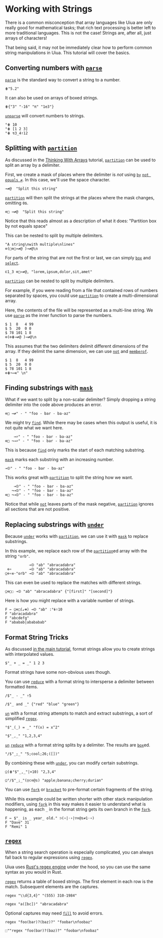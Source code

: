 # Working with Strings

There is a common misconception that array languages like Uiua are only really good for mathematical tasks; that rich text processing is better left to more traditional languages. This is not the case! Strings are, after all, just arrays of characters!

That being said, it may not be immediately clear how to perform common string manipulations in Uiua. This tutorial will cover the basics.

## Converting numbers with [`parse`]()

[`parse`]() is the standard way to convert a string to a number.
```uiua
⋕"5.2"
```
It can also be used on arrays of boxed strings.
```uiua
⋕{"3" "-16" "π" "1e3"}
```
[`un`]()[`parse`]() will convert numbers to strings.
```uiua
°⋕ 10
°⋕ [1 2 3]
°⋕ ↯3_4⇡12
```

## Splitting with [`partition`]()

As discussed in the [Thinking With Arrays](/tutorial/thinkingwitharrays) tutorial, [`partition`]() can be used to split an array by a delimiter.

First, we create a mask of places where the delimiter is *not* using [`by`]() [`not equals ≠`](). In this case, we'll use the space character.
```uiua
⊸≠@  "Split this string"
```
[`partition`]() will then split the strings at the places where the mask changes, omitting `0`s.
```uiua
⊜□ ⊸≠@  "Split this string"
```
Notice that this reads almost as a description of what it does: "Partition box by not equals space"

This can be nested to split by multiple delimiters.
```uiua
"A string\nwith multiple\nlines"
⊜(□⊜□⊸≠@ )⊸≠@\n
```

For parts of the string that are not the first or last, we can simply [`box`]() and [`select`]().
```uiua
⊏1_3 ⊜□⊸≠@, "lorem,ipsum,dolor,sit,amet"
```

[`partition`]() can be nested to split by multiple delimiters.

For example, if you were reading from a file that contained rows of numbers separated by spaces, you could use [`partition`]() to create a multi-dimensional array.

Here, the contents of the file will be represented as a multi-line string. We use [`parse`]() as the inner function to parse the numbers.

```uiua
$ 1  8   4 99
$ 5  20  0 0
$ 78 101 1 8
⊜(⊜⋕⊸≠@ )⊸≠@\n
```

This assumes that the two delimiters delimit different dimensions of the array. If they delimit the same dimension, we can use [`not`]() and [`memberof`]().
```uiua
$ 1  8   4 99
$ 5  20  0 0
$ 78 101 1 8
⊜⋕¬⊸∊" \n"
```

## Finding substrings with [`mask`]()

What if we want to split by a non-scalar delimiter? Simply dropping a string delimiter into the code above produces an error.
```uiua should fail
⊜□ ⊸≠" - " "foo - bar - ba-az"
```
We might try [`find`](). While there may be cases when this output is useful, it is not quite what we want here.
```uiua
    ⊸⌕" - " "foo - bar - ba-az"
⊜□ ¬⊸⌕" - " "foo - bar - ba-az"
```
This is because [`find`]() only marks the start of each matching substring.

[`mask`]() marks each substring with an increasing number.
```uiua
⊸⦷" - " "foo - bar - ba-az"
```
This works great with [`partition`]() to split the string how we want.
```uiua
    ⊸⦷" - " "foo - bar - ba-az"
   ¬⊸⦷" - " "foo - bar - ba-az"
⊜□ ¬⊸⦷" - " "foo - bar - ba-az"
```
Notice that while [`not`]() leaves parts of the mask negative, [`partition`]() ignores all sections that are not positive.

## Replacing substrings with [`under`]()

Because [`under`]() works with [`partition`](), we can use it with [`mask`]() to replace substrings.

In this example, we replace each row of the [`partition`]()ed array with the string `"orb"`.
```uiua
           ⊸⦷ "ab" "abracadabra"
 ⊜∘        ⊸⦷ "ab" "abracadabra"
⍜⊜∘≡⋅"orb" ⊸⦷ "ab" "abracadabra"
```
This can even be used to replace the matches with different strings.
```uiua
⍜⊜□◌ ⊸⦷ "ab" "abracadabra" {"[first]" "[second]"}
```
Here is how you might replace with a variable number of strings.
```uiua
F ← ⍜⊜□(↙⧻) ⊸⦷ "ab" :°⋕⇡10
F "abracadabra"
F "abcdefg"
F "ababab|abababab"
```

## Format String Tricks

As discussed [in the main tutorial](/tutorial/functions#format-strings), format strings allow you to create strings with interpolated values.

```uiua
$"_ + _ = _" 1 2 3
```

Format strings have some non-obvious uses though.

You can use [`reduce`]() with a format string to intersperse a delimiter between formatted items.

```uiua
/$"_ - _" ⇡5
```

```uiua
/$"_ and _" {"red" "blue" "green"}
```

[`un`]() with a format string attempts to match and extract substrings, a sort of simplified [`regex`]().

```uiua
°$"_(_) = _" "f(x) = x^2"
```

```uiua
°$"_,_" "1,2,3,4"
```

[`un`]() [`reduce`]() with a format string splits by a delimiter. The results are [`box`]()ed.

```uiua
°/$"_;_" "5;cool;26;([])"
```

By combining these with [`under`](), you can modify certain substrings.

```uiua
⍜(⋕°$"_,_"|×10) "2,3,4"
```

```uiua
⍜°/$"_;_"(⍚⊂⊙@s) "apple;banana;cherry;durian"
```

You can use [`fork`]() or [`bracket`]() to pre-format certain fragments of the string.

While this example could be written shorter with other stack manipulation modifiers, using [`fork`]() in this way makes it easier to understand what is happening, as each `_` in the format string gets its own branch in the [`fork`]().

```uiua
F ← $"_ is _ year_ old." ⊃(∘|⋅∘|▽⊙@s≠1⋅∘)
F "Dave" 31
F "Remi" 1
```

## [`regex`]()

When a string search operation is especially complicated, you can always fall back to regular expressions using [`regex`]().

Uiua uses [Rust's regex engine](https://docs.rs/regex) under the hood, so you can use the same syntax as you would in Rust.

[`regex`]() returns a table of boxed strings. The first element in each row is the match. Subsequent elements are the captures.
```uiua
regex "\\d{3,4}" "(555) 310-1984"
```
```uiua
regex "a([bc])" "abracadabra"
```
Optional captures may need [`fill`]() to avoid errors.
```uiua should fail
regex "foo(bar)?(baz)?" "foobar\nfoobaz"
```
```uiua
⬚""regex "foo(bar)?(baz)?" "foobar\nfoobaz"
```